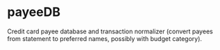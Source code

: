 # payeeDB
Credit card payee database and transaction normalizer (convert payees
from statement to preferred names, possibly with budget category).
